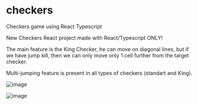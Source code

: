# checkers
Checkers game using React Typescript

New Checkers React project made with React/Typescript ONLY!

The main feature is the King Checker, he can move on diagonal lines,
but if we have jump kill, then we can only move only 1 cell further from the target checker.

Multi-jumping feature is present in all types of checkers (standart and King).

![image](https://user-images.githubusercontent.com/95703321/178509858-1038c7b9-0433-4722-a2ab-3ef4531e5bfc.png)



![image](https://user-images.githubusercontent.com/95703321/178509948-a8d73bba-9bd7-4f3e-ac9f-e8b03a026a22.png)
